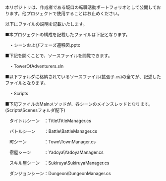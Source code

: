 本リポジトリは、作成者である坂口の転職活動ポートフォリオとして公開しております。他プロジェクトで使用することはお止めください。

以下にファイルの説明を記載いたします。

■本プロジェクトの構成を記載したファイルは下記となります。

　・シーンおよびフェーズ遷移図.pptx

■下記を開くことで、ソースファイルを閲覧できます。

　・TowerOfAdventurers.sln

■以下フォルダに格納されているソースファイル(拡張子.cs)の全てが、記述したファイルとなります。

　・Scripts

■下記ファイルのMainメソッドが、各シーンのメインスレッドとなります。(Scripts\Scenesフォルダ配下)

　タイトルシーン　：Title\TitleManager.cs
 
　バトルシーン　　：Battle\BattleManager.cs
 
　町シーン　　　　：Town\TownManager.cs
 
　宿屋シーン　　　：Yadoya\YadoyaManager.cs
 
　スキル屋シーン　：Sukiruya\SukiruyaManager.cs
 
　ダンジョンシーン：Dungeon\DungeonManager.cs
